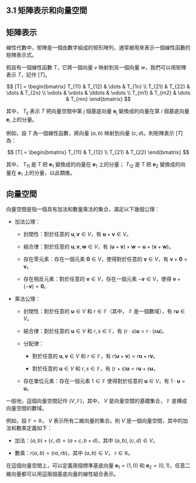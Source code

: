 ## 3.1 矩陣表示和向量空間

## 矩陣表示

線性代數中，矩陣是一個由數字組成的矩形陣列，通常被用來表示一個線性函數的矩陣表示式。

假設有一個線性函數 $T$，它將一個向量 $v$ 映射到另一個向量 $w$，我們可以用矩陣表示 $T$，記作 $[T]$。

$$
[T] =
\begin{bmatrix}
    T_{11} & T_{12} & \dots & T_{1n} \\
    T_{21} & T_{22} & \dots & T_{2n} \\
    \vdots & \vdots & \ddots & \vdots \\
    T_{m1} & T_{m2} & \dots & T_{mn}
\end{bmatrix}
$$

其中， $T_{ij}$ 表示 $T$ 把向量空間中第 $j$ 個基底向量 $\boldsymbol{e}_j$ 變換成的向量在第 $i$ 個基底向量 $\boldsymbol{e}_i$ 上的分量。

例如，設 $T$ 為一個線性函數，將向量 $(a,b)$ 映射到向量 $(c,d)$。則矩陣表示 $[T]$ 為：

$$
[T] =
\begin{bmatrix}
    T_{11} & T_{12} \\
    T_{21} & T_{22}
\end{bmatrix}
$$

其中， $T_{11}$ 是 $T$ 把 $\boldsymbol{e}_1$ 變換成的向量在 $\boldsymbol{e}_1$ 上的分量； $T_{12}$ 是 $T$ 把 $\boldsymbol{e}_2$ 變換成的向量在 $\boldsymbol{e}_1$ 上的分量，以此類推。

## 向量空間

向量空間是指一個具有加法和數量乘法的集合，滿足以下幾個公理：

- 加法公理：

    - 封閉性：對於任意的 $\boldsymbol{u},\boldsymbol{v}\in V$，有 $\boldsymbol{u}+\boldsymbol{v}\in V$。

    - 結合律：對於任意的 $\boldsymbol{u},\boldsymbol{v},\boldsymbol{w}\in V$，有 $(\boldsymbol{u}+\boldsymbol{v})+\boldsymbol{w}=\boldsymbol{u}+(\boldsymbol{v}+\boldsymbol{w})$。

    - 存在零元素：存在一個元素 $\boldsymbol{0}\in V$，使得對於任意的 $\boldsymbol{v}\in V$，有 $\boldsymbol{v}+\boldsymbol{0}=\boldsymbol{v}$。

    - 存在相反元素：對於任意的 $\boldsymbol{v}\in V$，存在一個元素 $-\boldsymbol{v}\in V$，使得 $\boldsymbol{v}+(-\boldsymbol{v})=\boldsymbol{0}$。

- 乘法公理：

    - 封閉性：對於任意的 $\boldsymbol{u}\in V$ 和 $r\in\mathbb{F}$（其中， $\mathbb{F}$ 是一個數域），有 $r\boldsymbol{u}\in V$。

    - 結合律：對於任意的 $\boldsymbol{u}\in V$ 和 $r,s\in\mathbb{F}$，有 $(r\cdot s)\boldsymbol{u}=r\cdot(s\boldsymbol{u})$。

    - 分配律：

        - 對於任意的 $\boldsymbol{u},\boldsymbol{v}\in V$ 和 $r\in\mathbb{F}$，有 $r(\boldsymbol{u}+\boldsymbol{v})=r\boldsymbol{u}+r\boldsymbol{v}$。

        - 對於任意的 $\boldsymbol{u}\in V$ 和 $r,s\in\mathbb{F}$，有 $(r+s)\boldsymbol{u}=r\boldsymbol{u}+s\boldsymbol{u}$。

    - 存在單位元素：存在一個元素 $1\in\mathbb{F}$ 使得對於任意的 $\boldsymbol{u}\in V$，有 $1\cdot \boldsymbol{u}=\boldsymbol{u}$。

一般地，這個向量空間記作 $(V,\mathbb{F})$，其中， $V$ 是向量空間的基礎集合， $\mathbb{F}$ 是構成向量空間的數域。

例如，設 $\mathbb{F}=\mathbb{R}$， $V$ 表示所有二維向量的集合。則 $V$ 是一個向量空間，其中的加法和數乘定義如下：

- 加法：$(a,b)+(c,d)=(a+c,b+d)$，其中 $(a,b),(c,d)\in V$。

- 數乘：$r(a,b)=(ra,rb)$，其中 $(a,b)\in V$， $r\in\mathbb{R}$。

在這個向量空間上，可以定義兩個標準基底向量 $\boldsymbol{e}_1=(1,0)$ 和 $\boldsymbol{e}_2=(0,1)$，任意二維向量都可以用這兩個基底向量的線性組合表示。